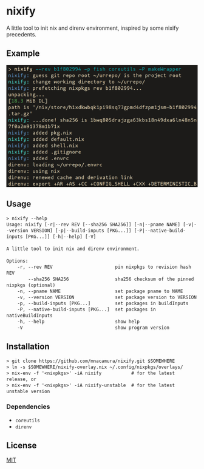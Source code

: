 # nixify

A little tool to init nix and direnv environment, inspired by some nixify
precedents.

## Example 

<img src=./example.png width=650 alt="Running example" />

## Usage

```
> nixify --help
Usage: nixify [-r|--rev REV [--sha256 SHA256]] [-n|--pname NAME] [-v|--version VERSION] [-p|--build-inputs [PKG...]] [-P|--native-build-inputs [PKG...]] [-h|--help] [-V]

A little tool to init nix and direnv environment.

Options:
    -r, --rev REV                       pin nixpkgs to revision hash REV
        --sha256 SHA256                 sha256 checksum of the pinned nixpkgs (optional)
    -n, --pname NAME                    set package pname to NAME
    -v, --version VERSION               set package version to VERSION
    -p, --build-inputs [PKG...]         set packages in buildInputs
    -P, --native-build-inputs [PKG...]  set packages in nativeBuildInputs
    -h, --help                          show help
    -V                                  show program version
```

## Installation

```
> git clone https://github.com/mnacamura/nixify.git $SOMEWHERE
> ln -s $SOMEWHERE/nixify-overlay.nix ~/.config/nixpkgs/overlays/ 
> nix-env -f '<nixpkgs>' -iA nixify           # for the latest release, or
> nix-env -f '<nixpkgs>' -iA nixify-unstable  # for the latest unstable version
```

### Dependencies

- `coreutils`
- `direnv`

## License

[MIT](LICENSE)
